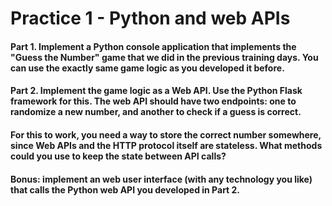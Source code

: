 # Practice 1 - Python and web APIs

#### Part 1. Implement a Python console application that implements the "Guess the Number" game that we did in the previous training days. You can use the exactly same game logic as you developed it before.
#### Part 2. Implement the game logic as a Web API. Use the Python Flask framework for this. The web API should have two endpoints: one to randomize a new number, and another to check if a guess is correct.
#### For this to work, you need a way to store the correct number somewhere, since Web APIs and the HTTP protocol itself are stateless. What methods could you use to keep the state between API calls?
#### Bonus: implement an web user interface (with any technology you like) that calls the Python web API you developed in Part 2.

